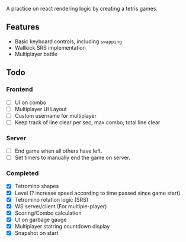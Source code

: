 A practice on react rendering logic by creating a tetris games.

## Features

- Basic keyboard controls, including `swapping`
- Wallkick SRS implementation
- Multiplayer battle

## Todo

### Frontend

- [ ] UI on combo
- [ ] Multiplayer UI Layout
- [ ] Custom username for multiplayer
- [ ] Keep track of line clear per sec, max combo, total line clear

### Server

- [ ] End game when all others have left.
- [ ] Set timers to manually end the game on server.

### Completed

- [x] Tetromino shapes
- [x] Level (? increase speed according to time passed since game start)
- [x] Tetromino rotation logic (SRS)
- [x] WS server/client (For multiple-player)
- [x] Scoring/Combo calculation
- [x] UI on garbage gauge
- [x] Multiplayer statring countdown display
- [x] Snapshot on start
